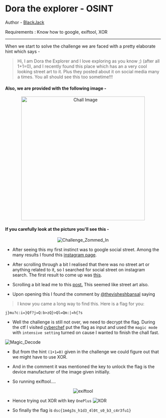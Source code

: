 # Dora the explorer - OSINT

Author - [BlackJack](http://github.com/Mannan-Goyal)

Requirements : Know how to google, exiftool, XOR

* * *

When we start to solve the challenge we are faced with a pretty elaborate hint which says -

> Hi, I am Dora the Explorer and I love exploring as you know ;) (after all 1+1=0), and I recently found this place which has an a very cool looking street art to it. Plus they posted about it on social media many a times. You all should see this too sometime!!!

#### Also, we are provided with the following image -

<p align="center"><img src="https://imgur.com/42RvVoA.png" alt="Chall Image" height="400px"></p>


#### If you carefully look at the picture you'll see this -
<p align="center"><img align="center" alt="Challenge_Zommed_In" src="https://imgur.com/k12qN8F.png"></p>

- After seeing this my first instinct was to google social street. Among the many results I found this [instagram page](https://www.instagram.com/thesocialstreet_/?hl=en).

- After scrolling through a bit I realised that there was no street art or anything related to it, so I searched for social street on instagram search. The first result to come up was [this](https://www.instagram.com/socialstreetcafe/?hl=en).

- Scrolling a bit lead me to this [post.](https://www.instagram.com/p/CKGRq81l5bv/) This seemed like street art also.

- Upon opening this I found the comment by [@thevisheshbansal](https://www.instagram.com/thevisheshbansal/) saying

> I know you came a long way to find this. Here is a flag for you: 
```
j}mu?c:i=}Qf?j=Q:b>zQ}>Ql=Qm:|=h{?s
```

- Well the challenge is still not over, we need to decrypt the flag. During the ctf I visited [cyberchef](https://gchq.github.io/CyberChef/) put the flag as input and used the `magic mode` with `intensive setting` turned on cause I wanted to finish the chall fast.

![Magic_Decode](https://imgur.com/sYAqLzd.png)

- But from the hint `(1+1=0)` given in the challenge we could figure out that we might have to use XOR.

- And in the comment it was mentioned the key to unlock the flag is the device manufacturer of the image given initially.

- So running exiftool....
  
 <p align="center"><img alt="exiftool" src="https://imgur.com/37wsVWU.png"></p>
 
- Hence trying out XOR with key `OnePlus`
 ![XOR](https://imgur.com/CjuFOZG.png)
 
- So finally the flag is
`dsc{1m4g3s_h1d3_4l0t_s0_b3_c4r3fu1}`

